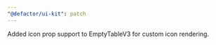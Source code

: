 ```yaml
---
"@defactor/ui-kit": patch
---
```


Added icon prop support to EmptyTableV3 for custom icon rendering.
